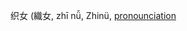 织女 (織女, zhī nǚ, Zhinü, [pronounciation](https://www.mdbg.net/chinese/dictionary?wdrst=0&popup=1&wdqchssp=%E7%BB%87%E5%A5%B3 ) 
